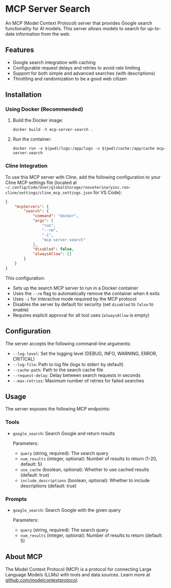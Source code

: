 # MCP Server Search

An MCP (Model Context Protocol) server that provides Google search functionality for AI models. This server allows models to search for up-to-date information from the web.

## Features

- Google search integration with caching
- Configurable request delays and retries to avoid rate limiting
- Support for both simple and advanced searches (with descriptions)
- Throttling and randomization to be a good web citizen

## Installation

### Using Docker (Recommended)

1. Build the Docker image:
   ```
   docker build -t mcp-server-search .
   ```

2. Run the container:
   ```
   docker run -v $(pwd)/logs:/app/logs -v $(pwd)/cache:/app/cache mcp-server-search
   ```

### Cline Integration

To use this MCP server with Cline, add the following configuration to your Cline MCP settings file (located at `~/.config/Code/User/globalStorage/rooveterinaryinc.roo-cline/settings/cline_mcp_settings.json` for VS Code):

```json
{
    "mcpServers": {
        "search": {
            "command": "docker",
            "args": [
                "run",
                "--rm",
                "-i",
                "mcp-server-search"
            ],
            "disabled": false,
            "alwaysAllow": []
        }
    }
}
```

This configuration:
- Sets up the search MCP server to run in a Docker container
- Uses the `--rm` flag to automatically remove the container when it exits
- Uses `-i` for interactive mode required by the MCP protocol
- Disables the server by default for security (set `disabled` to `false` to enable)
- Requires explicit approval for all tool uses (`alwaysAllow` is empty)

## Configuration

The server accepts the following command-line arguments:

- `--log-level`: Set the logging level (DEBUG, INFO, WARNING, ERROR, CRITICAL)
- `--log-file`: Path to log file (logs to stderr by default)
- `--cache-path`: Path to the search cache file
- `--request-delay`: Delay between search requests in seconds
- `--max-retries`: Maximum number of retries for failed searches

## Usage

The server exposes the following MCP endpoints:

### Tools

- `google_search`: Search Google and return results

  Parameters:
  - `query` (string, required): The search query
  - `num_results` (integer, optional): Number of results to return (1-20, default: 5)
  - `use_cache` (boolean, optional): Whether to use cached results (default: true)
  - `include_descriptions` (boolean, optional): Whether to include descriptions (default: true)

### Prompts

- `google_search`: Search Google with the given query

  Parameters:
  - `query` (string, required): The search query
  - `num_results` (integer, optional): Number of results to return (default: 5)

## About MCP

The Model Context Protocol (MCP) is a protocol for connecting Large Language Models (LLMs) with tools and data sources. Learn more at [github.com/modelcontextprotocol](https://github.com/modelcontextprotocol).